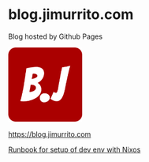# blog.jimurrito.com
Blog hosted by Github Pages

<img src="assets/logo/logo-512x512.png" alt="Profile_Pic_Git" width="150" height="150"/>

https://blog.jimurrito.com


[Runbook for setup of dev env with Nixos](_runbook.md)
